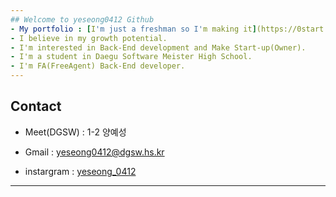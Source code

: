```yaml
---
## Welcome to yeseong0412 Github
- My portfolio : [I'm just a freshman so I'm making it](https://0start.notion.site/0start/9d2edf8669074a388dc9f816cba57649)
- I believe in my growth potential.
- I'm interested in Back-End development and Make Start-up(Owner).
- I'm a student in Daegu Software Meister High School.
- I'm FA(FreeAgent) Back-End developer. 
---
```

## Contact

- Meet(DGSW) : 1-2 양예성

- Gmail : yeseong0412@dgsw.hs.kr

- instargram : [yeseong_0412](https://www.instagram.com/yeseong_0412/)

---
